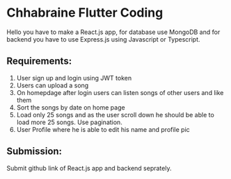 # Chhabraine Flutter Coding

Hello you have to make a React.js app, for database use MongoDB and for backend you have to use Express.js using Javascript or Typescript.

## Requirements:
1. User sign up and login using JWT token
2. Users can upload a song 
3. On homepdage after login users can listen songs of other users and like them
4. Sort the songs by date on home page
5. Load only 25 songs and as the user scroll down he should be able to load more 25 songs. Use pagination.
6. User Profile where he is able to edit his name and profile pic

## Submission:
Submit github link of React.js app and backend seprately.
